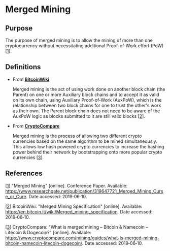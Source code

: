 # Merged Mining

## Purpose

The purpose of merged mining is to allow the mining of more than one cryptocurrency without necessitating additional 
Proof-of-Work effort (PoW) [[1]].

## Definitions

- From [<u>**BitcoinWiki**</u>](https://en.bitcoin.it/wiki/Merged_mining_specification)

  Merged mining is the act of using work done on another block chain (the Parent) on one or more Auxiliary block chains 
  and to accept it as valid on its own chain, using Auxiliary Proof-of-Work (AuxPoW), which is the relationship between 
  two block chains for one to trust the other's work as their own. The Parent block chain does not need to be aware of 
  the AuxPoW logic as blocks submitted to it are still valid blocks [[2]].

- From [<u>**CryptoCompare**</u>](https://www.cryptocompare.com/mining/guides/what-is-merged-mining-bitcoin-namecoin-litecoin-dogecoin/)

  Merged mining is the process of allowing two different crypto currencies based on the same algorithm to be mined 
  simultaneously. This allows low hash powered crypto currencies to increase the hashing power behind their network by 
  bootstrapping onto more popular crypto currencies [[3]].

## References

[[1]] "Merged Mining" [online]. Conference Paper.
Available: <https://www.researchgate.net/publication/319647721_Merged_Mining_Curse_or_Cure>. Date accessed: 2019&#8209;06&#8209;10.

[1]: https://www.researchgate.net/publication/319647721_Merged_Mining_Curse_or_Cure
"Merged Mining"

[[2]] BitcoinWiki: "Merged Mining Specification" [online]. 
Available: <https://en.bitcoin.it/wiki/Merged_mining_specification>. 
Date accessed: 2019&#8209;06&#8209;10.

[2]: https://en.bitcoin.it/wiki/Merged_mining_specification
"Merged Mining Specification"

[[3]] CryptoCompare: "What is merged mining – Bitcoin & Namecoin – Litecoin & Dogecoin?" [online]. 
Available: <https://www.cryptocompare.com/mining/guides/what-is-merged-mining-bitcoin-namecoin-litecoin-dogecoin/>. 
Date accessed: 2019&#8209;06&#8209;10.

[3]: https://www.cryptocompare.com/mining/guides/what-is-merged-mining-bitcoin-namecoin-litecoin-dogecoin/
"What is Merged Mining – 
Bitcoin & Namecoin – 
Litecoin & Dogecoin?"